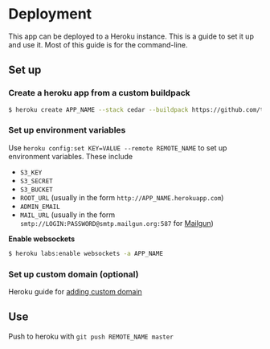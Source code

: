 # Deployment
This app can be deployed to a Heroku instance. This is a guide to set it up and use it. Most of this guide is for the command-line.

## Set up
### Create a heroku app from a custom buildpack
```sh
$ heroku create APP_NAME --stack cedar --buildpack https://github.com/tnguyen14/heroku-buildpack-meteorite --remote REMOTE_NAME
```

### Set up environment variables
Use `heroku config:set KEY=VALUE --remote REMOTE_NAME` to set up environment variables. These include

- `S3_KEY`
- `S3_SECRET`
- `S3_BUCKET`
- `ROOT_URL` (usually in the form `http://APP_NAME.herokuapp.com`)
- `ADMIN_EMAIL`
- `MAIL_URL` (usually in the form `smtp://LOGIN:PASSWORD@smtp.mailgun.org:587` for [Mailgun](http://mailgun.com))

**Enable websockets**
```sh
$ heroku labs:enable websockets -a APP_NAME
```

### Set up custom domain (optional)
Heroku guide for [adding custom domain](https://devcenter.heroku.com/articles/custom-domains)

## Use
Push to heroku with `git push REMOTE_NAME master`